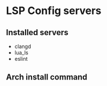 # LSP Config servers 

## Installed servers

- clangd 
- lua_ls
- eslint

## Arch install command 


